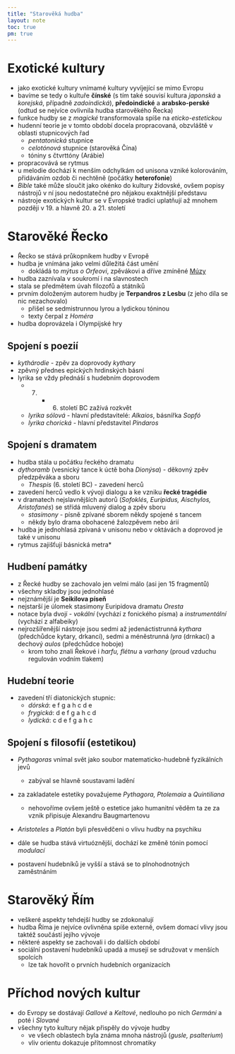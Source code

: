```yaml
---
title: "Starověká hudba"
layout: note
toc: true
pm: true
---
```

# Exotické kultury
- jako exotické kultury vnímamé kultury vyvíjející se mimo Evropu
- bavíme se tedy o kultuře **čínské** (s tím také souvisí kultura _japonská_ a _korejská_, případně _zadoindická_), **předoindické** a **arabsko-perské** (odtud se nejvíce ovlivnila hudba starověkého Řecka)
- funkce hudby se z _magické_ transformovala spíše na _eticko-estetickou_
- hudenní teorie je v tomto období docela propracovaná, obzvláště v oblasti stupnicových řad
    - _pentatonická_ stupnice
    - _celotónová_ stupnice (starověká Čína)
    - tóniny s čtvrttóny (Arábie)
- propracovává se rytmus
- u melodie dochází k menším odchylkám od unisona vzniké kolorováním, přidáváním ozdob či nechtěně (počátky **heterofonie**)
- _Bible_ také může sloučit jako okénko do kultury židovské, ovšem popisy nástrojů v ní jsou nedostatečné pro nějakou exaktnější představu
- nástroje exotických kultur se v Evropské tradici uplatňují až mnohem později v 19. a hlavně 20. a 21. století
# Starověké Řecko
- Řecko se stává průkopníkem hudby v Evropě
- hudba je vnímána jako velmi důležitá část umění
    - dokládá to _mýtus o Orfeovi_, zpěvákovi a dříve zmíněné [Múzy](/notes/research/music/music-history/beginnings-of-music)
- hudba zaznívala v soukromí i na slavnostech
- stala se předmětem úvah filozofů a státníků
- prvním doloženým autorem hudby je **Terpandros z Lesbu** (z jeho díla se nic nezachovalo)
    - přišel se sedmistrunnou lyrou a lydickou tóninou
    - texty čerpal z _Homéra_
- hudba doprovázela i Olympijské hry
## Spojení s poezií
- _kythárodie_ - zpěv za doprovody _kythary_
- zpěvný přednes epických hrdinských básní
- lyrika se vždy přednáší s hudebním doprovodem
    - 7. - 6. století BC zažívá rozkvět
    - _lyrika sólová_ - hlavní představitelé: _Alkaios_, básnířka _Sopfó_
    - _lyrika chorická_ - hlavní představitel _Pindaros_
## Spojení s dramatem
- hudba stála u počátku řeckého dramatu
- _dythoramb_ (vesnický tance k úctě boha _Dionýsa_) - děkovný zpěv předzpěváka a sboru
    - _Thespis_ (6. století BC) - zavedení herců
- zavedení herců vedlo k vývoji dialogu a ke vzniku **řecké tragédie**
- v dramatech nejslavnějších autorů (_Sofoklés, Euripidus, Aischylos, Aristofanés_) se střídá mluvený dialog a zpěv sboru 
    - _stasimony_ - písně zpívané sborem někdy spojené s tancem
    - někdy bylo drama obohacené žalozpěvem nebo árií
- hudba je jednohlasá zpívaná v unisonu nebo v oktávách a doprovod je také v unisonu
- rytmus zajišťují básnická metra*
## Hudbení památky
- z Řecké hudby se zachovalo jen velmi málo (asi jen 15 fragmentů)
- všechny skladby jsou jednohlasé
- nejznámější je **Seikilova píseň**
- nejstarší je úlomek stasimony Euripidova dramatu _Oresta_
- notace byla dvojí - _vokální_ (vychází z fonického písma) a _instrumentální_ (vychází z alfabeiky)
- nejrozšířenější nástroje jsou sedmi až jedenáctistrunná _kythara_ (předchůdce kytary, drkancí), sedmi a méněstrunná _lyra_ (drnkací) a dechový _aulos_ (předchůdce hoboje)
    - krom toho znali Řekové i _harfu, flétnu_ a _varhany_ (proud vzduchu regulován vodním tlakem)
## Hudební teorie
- zavedení tří diatonických stupnic:
    - _dórská_: e f g a h c d e
    - _frygická_: d e f g a h c d
    - _lydická_: c d e f g a h c
## Spojení s filosofií (estetikou)
- _Pythagoras_ vnímal svět jako soubor matematicko-hudebně fyzikálních jevů
    - zabýval se hlavně soustavami ladění
- za zakladatele estetiky považujeme _Pythagora, Ptolemaia_ a _Quintiliana_
    - nehovoříme ovšem ještě o estetice jako humanitní věděm ta ze za vznik připisuje Alexandru Baugmartenovu
- _Aristoteles_ a _Platón_ byli přesvědčeni o vlivu hudby na psychiku

- dále se hudba stává virtuóznější, dochází ke změně tónin pomocí _modulací_ 
- postavení hudebníků je vyšší a stává se to plnohodnotných zaměstnáním
# Starověký Řím
- veškeré aspekty tehdejší hudby se zdokonalují 
- hudba Říma je nejvíce ovlivněna spíše externě, ovšem domací vlivy jsou taktéž součástí jejího vývoje
- některé aspekty se zachovali i do dalších období
- sociální postavení hudebníků upadá a musejí se sdružovat v menších spolcích
    - lze tak hovořít o prvních hudebních organizacích
# Příchod nových kultur
- do Evropy se dostávají _Gallové_ a _Keltové_, nedlouho po nich _Germáni_ a poté i _Slované_
- všechny tyto kultury nějak přispěly do vývoje hudby
    - ve všech oblastech byla známa mnoha nástrojů (_gusle, psalterium_)
    - vliv orientu dokazuje přítomnost chromatiky